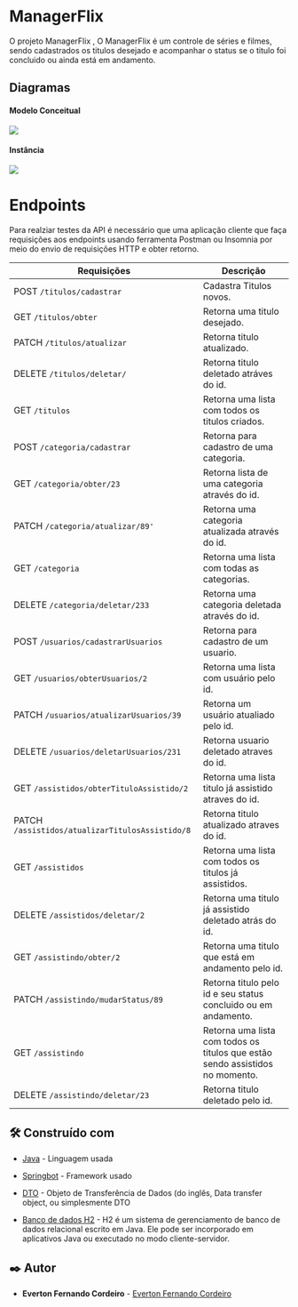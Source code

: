 # ManagerFlix

O projeto ManagerFlix , O ManagerFlix é um controle de séries e filmes, sendo cadastrados os titulos desejado e acompanhar o status se o titulo foi concluido ou ainda está em andamento.

## Diagramas
#### Modelo Conceitual
<img src="https://ik.imagekit.io/mqcofkwbshx/BecaDesafio_87JOvaZ8w.jpeg?ik-sdk-version=javascript-1.4.3&updatedAt=1642700597356">


#### Instância
<img src="https://ik.imagekit.io/mqcofkwbshx/BecaModeloInstancia___wVp3rBGZ.jpg?ik-sdk-version=javascript-1.4.3&updatedAt=1642716647130">


# Endpoints
Para realziar testes da API é necessário que uma aplicação cliente que faça requisições aos endpoints usando ferramenta Postman  ou Insomnia por meio do envio de requisições HTTP e obter retorno.


| Requisições                                  | Descrição                                                    |
| -------------------------------------------- | ------------------------------------------------------------ |
| POST `/titulos/cadastrar`                      | Cadastra Titulos novos.|
| GET `/titulos/obter`    | Retorna uma titulo desejado. |
| PATCH `/titulos/atualizar` | Retorna titulo atualizado.        |
| DELETE `/titulos/deletar/`                     |Retorna titulo deletado atráves do id.                   |
| GET `/titulos`                          | Retorna uma lista com todos os titulos criados.           |
| POST `/categoria/cadastrar`                        | Retorna para cadastro de uma categoria.    |
| GET `/categoria/obter/23`        | Retorna lista de uma categoria através do id. |
| PATCH `/categoria/atualizar/89'`     | Retorna uma categoria atualizada através do id.        |
| GET `/categoria`    | Retorna uma lista com todas as categorias. |
| DELETE `/categoria/deletar/233`    | Retorna uma categoria deletada através do id. |
| POST `/usuarios/cadastrarUsuarios`    | Retorna para cadastro de um usuario. |
| GET `/usuarios/obterUsuarios/2`    | Retorna uma lista com usuário pelo id. |
| PATCH `/usuarios/atualizarUsuarios/39`    | Retorna  um usuário atualiado pelo id. |
| DELETE `/usuarios/deletarUsuarios/231`    | Retorna usuario deletado atraves do id. |
| GET `/assistidos/obterTituloAssistido/2`    | Retorna uma lista titulo  já assistido atraves do id. |
| PATCH `/assistidos/atualizarTitulosAssistido/8`    | Retorna  titulo atualizado   atraves do id. |
| GET `/assistidos`    | Retorna uma lista com todos os titulos já assistidos. |
| DELETE `/assistidos/deletar/2`    | Retorna uma titulo já assistido deletado atrás do id. |
| GET `/assistindo/obter/2`    | Retorna uma titulo que está em andamento pelo id. |
| PATCH `/assistindo/mudarStatus/89`    | Retorna titulo pelo id e seu status concluido ou em andamento. |
| GET `/assistindo`    | Retorna uma lista com todos os titulos que estão sendo assistidos no momento. |
| DELETE `/assistindo/deletar/23`    | Retorna titulo deletado pelo id. |

## 🛠️ Construído com

* [Java](http://www.dropwizard.io/1.0.2/docs/) - Linguagem usada
* [Springbot](https://maven.apache.org/) - Framework usado

* [DTO](https://maven.apache.org/) - Objeto de Transferência de Dados (do inglês, Data transfer object, ou simplesmente DTO

* [Banco de dados H2](https://maven.apache.org/) - H2 é um sistema de gerenciamento de banco de dados relacional escrito em Java. Ele pode ser incorporado em aplicativos Java ou executado no modo cliente-servidor.

## ✒️ Autor

* **Everton Fernando Cordeiro**  - [Everton Fernando Cordeiro](https://github.com/Cordeiroeverton)


